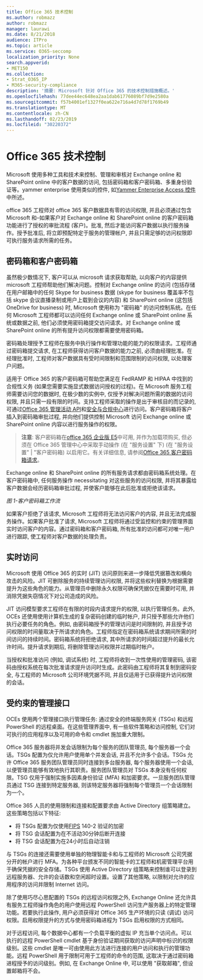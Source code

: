 ```yaml
---
title: Office 365 技术控制
ms.author: robmazz
author: robmazz
manager: laurawi
ms.date: 8/21/2018
audience: ITPro
ms.topic: article
ms.service: O365-seccomp
localization_priority: None
search.appverid:
- MET150
ms.collection:
- Strat_O365_IP
- M365-security-compliance
description: '摘要: Microsoft 针对 Office 365 的技术控制措施概述。'
ms.openlocfilehash: 77dee44ec648ea2aa1dab61776089bf7d9e2580a
ms.sourcegitcommit: f57b4001ef1327f0ea622e716a4d7d78f1769b49
ms.translationtype: MT
ms.contentlocale: zh-CN
ms.lasthandoff: 02/23/2019
ms.locfileid: "30220372"
---
```

# <a name="office-365-technology-controls"></a>Office 365 技术控制 

Microsoft 使用多种工具和技术来控制、管理和审核对 Exchange online 和 SharePoint online 中的客户数据的访问, 包括密码箱和客户密码箱、多重身份验证等。yammer enterprise 使用类似的控件, 如[Yammer Enterprise Access 控件](office-365-yammer-enterprise-access-controls.md)中所述。

office 365 工程师对 office 365 客户数据具有零的访问权限, 并且必须通过包含 Microsoft 和–如果客户对 Exchange online 和 SharePoint online 的客户密码箱功能进行了授权的审批流程 (客户)。批准, 然后才能访问客户数据以执行服务操作。授予批准后, 将立即预配特定于服务的管理帐户, 并且只需足够的访问权限即可执行服务请求所需的任务。

## <a name="lockbox-and-customer-lockbox"></a>密码箱和客户密码箱
虽然极少数情况下, 客户可以从 microsoft 请求获取帮助, 以向客户的内容提供 microsoft 工程师帮助他们解决问题。控制对 Exchange online 的访问 (包括存储在用户邮箱中的任何 Skype for business 数据 (skype for business 覆盖率不包括 skype 会议直播录制或用户上载到会议的内容) 和 SharePoint online (这包括 OneDrive for business) 时, Microsoft 使用称为 "密码箱" 的访问控制系统。在任何 Microsoft 工程师都可以访问任何 Exchange online 或 SharePoint online 系统或数据之前, 他们必须使用密码箱提交访问请求。对 Exchange online 或 SharePoint online 的所有提升访问权限都需要使用密码箱。

密码箱处理授予工程师在服务中执行操作和管理功能的能力的权限请求。工程师通过密码箱提交请求, 在工程师获得访问客户数据的能力之前, 必须由经理批准。在经理批准时, 工程师对客户数据具有受时间限制和范围限制的访问权限, 以处理客户问题。

适用于 Office 365 的客户密码箱可帮助您满足在 FedRAMP 和 HIPAA 中找到的合规性义务 (如果您需要实施显式数据访问授权的过程)。在 Microsoft 服务工程师需要访问您的数据时, 在极少数的实例中, 仅授予对解决问题所需的数据的访问权限, 并且只需一段有限的时间。支持工程师采取的操作是出于审核目的而记录的, 可通过[Office 365 管理活动 API](https://msdn.microsoft.com/library/office/dn707383.aspx)和[安全与合规中心](http://protection.office.com/)进行访问。客户密码箱将客户插入到密码箱审批过程, 并向他们提供控制 Microsoft 访问 Exchange online 或 SharePoint online 内容以进行服务操作的权限。

>**注意**: 客户密码箱在[office 365 企业版 E5](https://products.office.com/business/office-365-enterprise-e5-business-software)中可用, 并作为加载项购买, 但必须在 Office 365 管理中心中采取手动操作 (在 "服务设置" 下) (在 "服务设置" | "客户密码箱) 以启用它。有关详细信息, 请参阅[Office 365 客户密码箱请求](https://support.office.com/article/Office-365-Customer-Lockbox-Requests-36f9cdd1-e64c-421b-a7e4-4a54d16440a2)。

Exchange online 和 SharePoint online 的所有服务请求都由密码箱系统处理。在客户密码箱中, 任何服务操作 necessitating 对这些服务的访问权限, 并将其暴露给客户数据会经历密码箱审批过程, 并使客户能够在此后批准或拒绝该请求。
 
*图 1-客户密码箱工作流*

如果客户拒绝了该请求, Microsoft 工程师将无法访问客户的内容, 并且无法完成服务操作。如果客户批准了请求, Microsoft 工程师将通过受监控和约束的管理界面实时访问客户的内容。通过密码箱和客户密码箱, 所有批准的访问都可对唯一用户进行跟踪, 使工程师对客户数据的处理负责。

## <a name="just-in-time-access"></a>实时访问
Microsoft 使用 Office 365 的实时 (JIT) 访问原则来进一步降低凭据篡改和横向攻击的风险。JIT 可删除服务的持续管理访问权限, 并将这些权利替换为根据需要提升为这些角色的能力。从管理员中删除永久权限可确保凭据仅在需要时可用, 并消除凭据失窃情况下对公司造成的风险。

JIT 访问模型要求工程师在有限的时段内请求提升的权限, 以执行管理任务。此外, OCEs 还使用使用计算机生成的复杂密码创建的临时帐户, 并只授予那些允许他们执行必要任务的角色。例如, 由密码箱授予的管理访问是时间限制的, 并且授予访问权限的时间量取决于所请求的角色。工程师指定在密码箱系统请求期间所需的时间访问的持续时间。密码箱系统将拒绝请求, 其中所请求的时间超过提升的最长允许时间。提升请求到期后, 将删除管理访问权限并过期临时帐户。

当授权和批准访问 (例如, 调试系统) 时, 工程师将收到一次性使用的管理密码, 该密码由授权系统在每次批准请求提升访问时生成。此密码由工程师将其复制到密码安全, 与工程师的 Microsoft 公司环境凭据不同, 并且仅适用于已获得提升访问权限的会话。

## <a name="constrained-management-interfaces"></a>受约束的管理接口
OCEs 使用两个管理接口执行管理任务: 通过安全的终端服务网关 (TSGs) 和远程 PowerShell 的远程桌面。在这些管理界面中, 有一些软件策略和访问控制, 它们对可执行的应用程序以及可用的命令和 cmdlet 施加重大限制。 

Office 365 服务器将并发会话限制为每个服务的团队管理员, 每个服务器一个会话。TSGs 配置为仅允许用户使用单个并发会话, 并且不允许多个会话。TSGs 允许 Office 365 服务团队管理员同时连接到多台服务器, 每个服务器使用一个会话, 以便管理员能够有效地执行其职责。服务团队管理员对 TSGs 本身没有任何权限。TSG 仅用于强制实施多因素身份验证 (MFA) 和加密要求。一旦服务团队管理员通过 TSG 连接到特定服务器, 则该特定服务器将强制每个管理员一个会话限制为一个。

Office 365 人员的使用限制和连接和配置要求由 Active Directory 组策略建立。这些策略包括以下特征:
- 将 TSGs 配置为仅使用[FIPS](https://www.microsoft.com/en-us/TrustCenter/Compliance/FIPS) 140-2 验证的加密
- 将 TSG 会话配置为在不活动30分钟后断开连接
- 将 TSG 会话配置为在24小时后自动注销

与 TSGs 的连接还需要使用单独的物理智能卡和与工程师的 Microsoft 公司凭据分开的帐户进行 MFA。为各种平台颁发不同的智能卡的工程师和机密管理平台用于确保凭据的安全存储。TSGs 使用 Active Directory 组策略来控制谁可以登录到远程服务器、允许的会话数和空闲超时设置。设置了其他策略, 以限制对允许的应用程序的访问并限制 Internet 访问。

除了使用巧尽心思配置的 TSGs 的远程访问权限之外, Exchange Online 还允许具有服务工程师操作角色的用户使用远程 PowerShell 访问生产服务器上的特定管理功能。若要执行此操作, 用户必须获得对 Office 365 生产环境的只读 (调试) 访问权限。启用权限提升的方式与使用密码箱进程为 TSGs 启用权限的方式相同。

对于远程访问, 每个数据中心都有一个负载平衡的虚拟 IP 充当单个访问点。可以执行的远程 PowerShell cmdlet 基于身份验证期间获取的访问声明中标识的权限级别。这些 cmdlet 是唯一可由使用此方法进行连接的用户访问和执行的管理功能。远程 PowerShell 用于限制可用于工程师的命令的范围, 这取决于通过密码箱进程授予的访问级别。例如, 在 Exchange Online 中, 可以使用 "获取邮箱", 但设置邮箱将不会。
